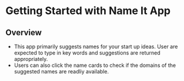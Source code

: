 # Getting Started with Name It App

## Overview

- This app primarily suggests names for your start up ideas. User are expected to type in key words and suggestions are returned appropriately.
- Users can also click the name cards to check if the domains of the suggested names are readliy available.
